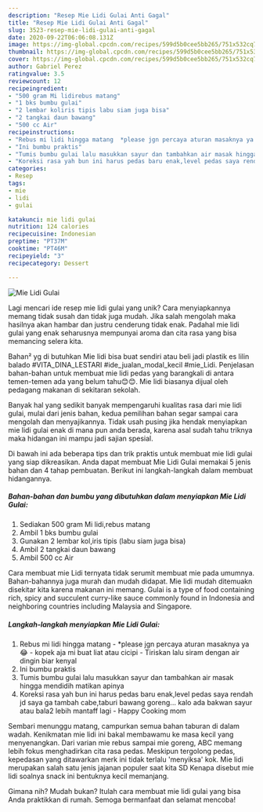 ```yaml
---
description: "Resep Mie Lidi Gulai Anti Gagal"
title: "Resep Mie Lidi Gulai Anti Gagal"
slug: 3523-resep-mie-lidi-gulai-anti-gagal
date: 2020-09-22T06:06:08.131Z
image: https://img-global.cpcdn.com/recipes/599d5b0cee5bb265/751x532cq70/mie-lidi-gulai-foto-resep-utama.jpg
thumbnail: https://img-global.cpcdn.com/recipes/599d5b0cee5bb265/751x532cq70/mie-lidi-gulai-foto-resep-utama.jpg
cover: https://img-global.cpcdn.com/recipes/599d5b0cee5bb265/751x532cq70/mie-lidi-gulai-foto-resep-utama.jpg
author: Gabriel Perez
ratingvalue: 3.5
reviewcount: 12
recipeingredient:
- "500 gram Mi lidirebus matang"
- "1 bks bumbu gulai"
- "2 lembar koliris tipis labu siam juga bisa"
- "2 tangkai daun bawang"
- "500 cc Air"
recipeinstructions:
- "Rebus mi lidi hingga matang  *please jgn percaya aturan masaknya ya 😂 kopek aja mi buat liat atau cicipi Tiriskan lalu siram dengan air dingin biar kenyal"
- "Ini bumbu praktis"
- "Tumis bumbu gulai lalu masukkan sayur dan tambahkan air masak hingga mendidih matikan apinya"
- "Koreksi rasa yah bun ini harus pedas baru enak,level pedas saya rendah jd saya ga tambah cabe,taburi bawang goreng... kalo ada bakwan sayur atau bala2 lebih mantaff lagi Happy Cooking mom"
categories:
- Resep
tags:
- mie
- lidi
- gulai

katakunci: mie lidi gulai 
nutrition: 124 calories
recipecuisine: Indonesian
preptime: "PT37M"
cooktime: "PT46M"
recipeyield: "3"
recipecategory: Dessert

---
```



![Mie Lidi Gulai](https://img-global.cpcdn.com/recipes/599d5b0cee5bb265/751x532cq70/mie-lidi-gulai-foto-resep-utama.jpg)

Lagi mencari ide resep mie lidi gulai yang unik? Cara menyiapkannya memang tidak susah dan tidak juga mudah. Jika salah mengolah maka hasilnya akan hambar dan justru cenderung tidak enak. Padahal mie lidi gulai yang enak seharusnya mempunyai aroma dan cita rasa yang bisa memancing selera kita.

Bahan² yg di butuhkan Mie lidi bisa buat sendiri atau beli jadi plastik es lilin balado #VITA_DINA_LESTARI #ide_jualan_modal_kecil #mie_Lidi. Penjelasan bahan-bahan untuk membuat mie lidi pedas yang barangkali di antara temen-temen ada yang belum tahu😊😊. Mie lidi biasanya dijual oleh pedagang makanan di sekitaran sekolah.

Banyak hal yang sedikit banyak mempengaruhi kualitas rasa dari mie lidi gulai, mulai dari jenis bahan, kedua pemilihan bahan segar sampai cara mengolah dan menyajikannya. Tidak usah pusing jika hendak menyiapkan mie lidi gulai enak di mana pun anda berada, karena asal sudah tahu triknya maka hidangan ini mampu jadi sajian spesial.


Di bawah ini ada beberapa tips dan trik praktis untuk membuat mie lidi gulai yang siap dikreasikan. Anda dapat membuat Mie Lidi Gulai memakai 5 jenis bahan dan 4 tahap pembuatan. Berikut ini langkah-langkah dalam membuat hidangannya.

<!--inarticleads1-->

##### Bahan-bahan dan bumbu yang dibutuhkan dalam menyiapkan Mie Lidi Gulai:

1. Sediakan 500 gram Mi lidi,rebus matang
1. Ambil 1 bks bumbu gulai
1. Gunakan 2 lembar kol,iris tipis (labu siam juga bisa)
1. Ambil 2 tangkai daun bawang
1. Ambil 500 cc Air


Cara membuat mie Lidi ternyata tidak serumit membuat mie pada umumnya. Bahan-bahannya juga murah dan mudah didapat. Mie lidi mudah ditemuakn disekitar kita karena makanan ini memang. Gulai is a type of food containing rich, spicy and succulent curry-like sauce commonly found in Indonesia and neighboring countries including Malaysia and Singapore. 

<!--inarticleads2-->

##### Langkah-langkah menyiapkan Mie Lidi Gulai:

1. Rebus mi lidi hingga matang  - *please jgn percaya aturan masaknya ya 😂 - kopek aja mi buat liat atau cicipi - Tiriskan lalu siram dengan air dingin biar kenyal
1. Ini bumbu praktis
1. Tumis bumbu gulai lalu masukkan sayur dan tambahkan air masak hingga mendidih matikan apinya
1. Koreksi rasa yah bun ini harus pedas baru enak,level pedas saya rendah jd saya ga tambah cabe,taburi bawang goreng... kalo ada bakwan sayur atau bala2 lebih mantaff lagi - Happy Cooking mom


Sembari menunggu matang, campurkan semua bahan taburan di dalam wadah. Kenikmatan mie lidi ini bakal membawamu ke masa kecil yang menyenangkan. Dari varian mie rebus sampai mie goreng, ABC memang lebih fokus menghadirkan cita rasa pedas. Meskipun tergolong pedas, kepedasan yang ditawarkan merk ini tidak terlalu &#39;menyiksa&#39; kok. Mie lidi merupakan salah satu jenis jajanan populer saat kita SD Kenapa disebut mie lidi soalnya snack ini bentuknya kecil memanjang. 

Gimana nih? Mudah bukan? Itulah cara membuat mie lidi gulai yang bisa Anda praktikkan di rumah. Semoga bermanfaat dan selamat mencoba!

